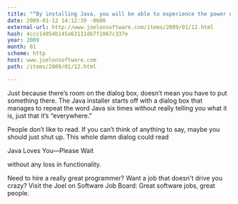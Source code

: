 ```yaml
---
title: "“By installing Java, you will be able to experience the power of Java”"
date: 2009-01-12 14:12:39 -0600
external-url: http://www.joelonsoftware.com/items/2009/01/12.html
hash: 4ccc14054b145a63111db7f1067c337e
year: 2009
month: 01
scheme: http
host: www.joelonsoftware.com
path: /items/2009/01/12.html

---
```


Just because there’s room on the dialog box, doesn’t mean you have to put something there. The Java installer starts off with a dialog box that manages to repeat the word Java six times without really telling you what it is, just that it’s “everywhere.”



People don’t like to read. If you can’t think of anything to say, maybe you should just shut up. This whole damn dialog could read

Java Loves You—Please Wait

without any loss in functionality.

Need to hire a really great programmer? Want a job that doesn't drive you crazy? Visit the Joel on Software Job Board: Great software jobs, great people.


